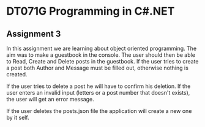 # DT071G Programming in C#.NET

## Assignment 3

In this assignment we are learning about object oriented programming. The aim was to make a guestbook in the console. The user should then be able to Read, Create and Delete posts in the guestbook. If the user tries to create a post both Author and Message must be filled out, otherwise nothing is created.

If the user tries to delete a post he will have to confirm his deletion. If the user enters an invalid input (letters or a post number that doesn't exists), the user will get an error message.

If the user deletes the posts.json file the application will create a new one by it self.